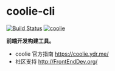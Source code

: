 # coolie-cli

[![Build Status][travis-img]][travis-url] 
[![coolie][shields-img]][shields-url]

[travis-img]: https://travis-ci.org/cooliejs/coolie-cli.svg?branch=master
[travis-url]: https://travis-ci.org/cooliejs/coolie-cli
[shields-img]: https://img.shields.io/npm/v/coolie.svg
[shields-url]: https://www.npmjs.com/package/coolie


__前端开发构建工具。__


- coolie 官方指南 <https://coolie.ydr.me/>
- 社区支持 <http://FrontEndDev.org/>
